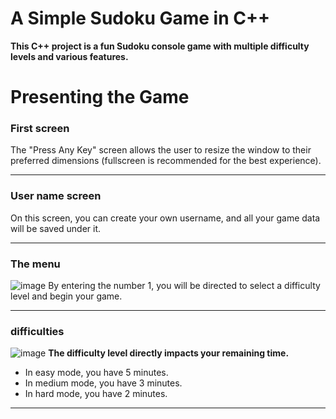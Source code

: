 # A Simple Sudoku Game in C++
**This C++ project is a fun Sudoku console game with multiple difficulty levels and various features.**
# Presenting the Game
### First screen
The "Press Any Key" screen allows the user to resize the window to their preferred dimensions (fullscreen is recommended for the best experience).
***
### User name screen
On this screen, you can create your own username, and all your game data will be saved under it.
***
### The menu
![image](https://github.com/user-attachments/assets/b945132c-6726-4455-82f5-855be60f85ab)
By entering the number 1, you will be directed to select a difficulty level and begin your game.
***
### difficulties
![image](https://github.com/user-attachments/assets/e25228ae-939e-48d3-902c-5d0a9aa02033)
**The difficulty level directly impacts your remaining time.**
+ In easy mode, you have 5 minutes.
+ In medium mode, you have 3 minutes.
+ In hard mode, you have 2 minutes.
---

